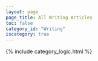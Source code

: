 ```yaml
---
layout: page
page_title: All Writing Articles
toc: false
category_id: "Writing"
iscategory: true
---
```


{% include category_logic.html %}
